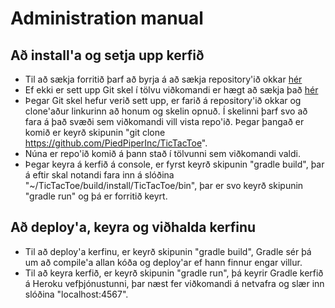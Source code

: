 # Administration manual

## Að install'a og setja upp kerfið

 - Til að sækja forritið þarf að byrja á að sækja repository'ið okkar [hér](https://github.com/PiedPiperInc/TicTacToe)
 - Ef ekki er sett upp Git skel í tölvu viðkomandi er hægt að sækja það [hér](https://git-scm.com/downloads)
 - Þegar Git skel hefur verið sett upp, er farið á repository'ið okkar og clone'aður linkurinn að honum og skelin opnuð. Í skelinni þarf svo að fara á það svæði sem viðkomandi vill vista repo'ið. Þegar þangað er komið er keyrð skipunin "git clone https://github.com/PiedPiperInc/TicTacToe".
 - Núna er repo'ið komið á þann stað í tölvunni sem viðkomandi valdi.
 - Þegar keyra á kerfið á console, er fyrst keyrð skipunin "gradle build", þar á eftir skal notandi fara inn á slóðina "~/TicTacToe/build/install/TicTacToe/bin", þar er svo keyrð skipunin "gradle run" og þá er forritið keyrt.
 
## Að deploy'a, keyra og viðhalda kerfinu

 - Til að deploy'a kerfinu, er keyrð skipunin "gradle build", Gradle sér þá um að compile'a allan kóða og deploy'ar ef hann finnur engar villur.
 - Til að keyra kerfið, er keyrð skipunin "gradle run", þá keyrir Gradle kerfið á Heroku vefþjónustunni, þar næst fer viðkomandi á netvafra og slær inn slóðina "localhost:4567".

